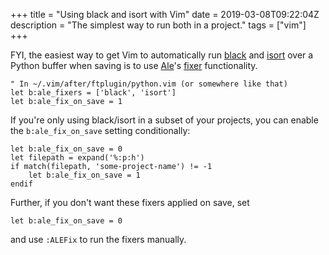 +++
title = "Using black and isort with Vim"
date = 2019-03-08T09:22:04Z
description = "The simplest way to run both in a project."
tags = ["vim"]
+++

FYI, the easiest way to get Vim to automatically run
[black](https://github.com/ambv/black) and
[isort](https://github.com/timothycrosley/isort) over a Python buffer when
saving is to use [Ale](https://github.com/w0rp/ale)'s
[fixer](https://github.com/w0rp/ale#2ii-fixing) functionality.

```vim
" In ~/.vim/after/ftplugin/python.vim (or somewhere like that)
let b:ale_fixers = ['black', 'isort']
let b:ale_fix_on_save = 1
```

If you're only using black/isort in a subset of your projects, you can enable
the `b:ale_fix_on_save` setting conditionally:

```vim
let b:ale_fix_on_save = 0
let filepath = expand('%:p:h')
if match(filepath, 'some-project-name') != -1
    let b:ale_fix_on_save = 1
endif
```

Further, if you don't want these fixers applied on save, set

```vim
let b:ale_fix_on_save = 0
```

and use `:ALEFix` to run the fixers manually.
